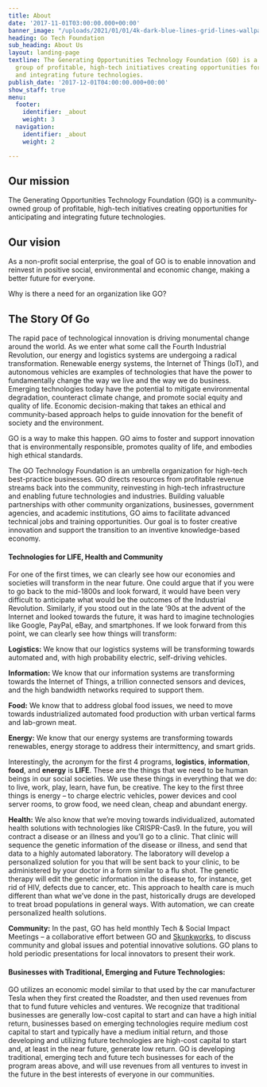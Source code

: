 ```yaml
---
title: About
date: '2017-11-01T03:00:00.000+00:00'
banner_image: "/uploads/2021/01/01/4k-dark-blue-lines-grid-lines-wallpaper-thumb.jpg"
heading: Go Tech Foundation
sub_heading: About Us
layout: landing-page
textline: The Generating Opportunities Technology Foundation (GO) is a community-owned
  group of profitable, high-tech initiatives creating opportunities for anticipating
  and integrating future technologies.
publish_date: '2017-12-01T04:00:00.000+00:00'
show_staff: true
menu:
  footer:
    identifier: _about
    weight: 3
  navigation:
    identifier: _about
    weight: 2

---
```

## Our mission

The Generating Opportunities Technology Foundation (GO) is a community-owned group of profitable, high-tech initiatives creating opportunities for anticipating and integrating future technologies.

## Our vision

As a non-profit social enterprise, the goal of GO is to enable innovation and reinvest in positive social, environmental and economic change, making a better future for everyone.

Why is there a need for an organization like GO?

## The Story Of Go

The rapid pace of technological innovation is driving monumental change around the world. As we enter what some call the Fourth Industrial Revolution, our energy and logistics systems are undergoing a radical transformation. Renewable energy systems, the Internet of Things (IoT), and autonomous vehicles are examples of technologies that have the power to fundamentally change the way we live and the way we do business. Emerging technologies today have the potential to mitigate environmental degradation, counteract climate change, and promote social equity and quality of life. Economic decision-making that takes an ethical and community-based approach helps to guide innovation for the benefit of society and the environment.

GO is a way to make this happen. GO aims to foster and support innovation that is environmentally responsible, promotes quality of life, and embodies high ethical standards.

The GO Technology Foundation is an umbrella organization for high-tech best-practice businesses. GO directs resources from profitable revenue streams back into the community, reinvesting in high-tech infrastructure and enabling future technologies and industries. Building valuable partnerships with other community organizations, businesses, government agencies, and academic institutions, GO aims to facilitate advanced technical jobs and training opportunities. Our goal is to foster creative innovation and support the transition to an inventive knowledge-based economy.

#### 

#### **Technologies for LIFE, Health and Community**

For one of the first times, we can clearly see how our economies and societies will transform in the near future. One could argue that if you were to go back to the mid-1800s and look forward, it would have been very difficult to anticipate what would be the outcomes of the Industrial Revolution. Similarly, if you stood out in the late ’90s at the advent of the Internet and looked towards the future, it was hard to imagine technologies like Google, PayPal, eBay, and smartphones. If we look forward from this point, we can clearly see how things will transform:

**Logistics:** We know that our logistics systems will be transforming towards automated and, with high probability electric, self-driving vehicles.

**Information:** We know that our information systems are transforming towards the Internet of Things, a trillion connected sensors and devices, and the high bandwidth networks required to support them.

**Food:** We know that to address global food issues, we need to move towards industrialized automated food production with urban vertical farms and lab-grown meat.

**Energy:** We know that our energy systems are transforming towards renewables, energy storage to address their intermittency, and smart grids.

Interestingly, the acronym for the first 4 programs, **logistics**, **information**, **food**, and **energy** is **LIFE**. These are the things that we need to be human beings in our social societies. We use these things in everything that we do: to live, work, play, learn, have fun, be creative. The key to the first three things is energy – to charge electric vehicles, power devices and cool server rooms, to grow food, we need clean, cheap and abundant energy.

**Health:** We also know that we’re moving towards individualized, automated health solutions with technologies like CRISPR-Cas9. In the future, you will contract a disease or an illness and you’ll go to a clinic. That clinic will sequence the genetic information of the disease or illness, and send that data to a highly automated laboratory. The laboratory will develop a personalized solution for you that will be sent back to your clinic, to be administered by your doctor in a form similar to a flu shot. The genetic therapy will edit the genetic information in the disease to, for instance, get rid of HIV, defects due to cancer, etc. This approach to health care is much different than what we’ve done in the past, historically drugs are developed to treat broad populations in general ways. With automation, we can create personalized health solutions.

**Community:** In the past, GO has held monthly Tech & Social Impact Meetings – a collaborative effort between GO and [Skunkworks](https://gi.mother.co/), to discuss community and global issues and potential innovative solutions. GO plans to hold periodic presentations for local innovators to present their work.

#### 

#### Businesses with Traditional, Emerging and Future Technologies:

GO utilizes an economic model similar to that used by the car manufacturer Tesla when they first created the Roadster, and then used revenues from that to fund future vehicles and ventures. We recognize that traditional businesses are generally low-cost capital to start and can have a high initial return, businesses based on emerging technologies require medium cost capital to start and typically have a medium initial return, and those developing and utilizing future technologies are high-cost capital to start and, at least in the near future, generate low return. GO is developing traditional, emerging tech and future tech businesses for each of the program areas above, and will use revenues from all ventures to invest in the future in the best interests of everyone in our communities.